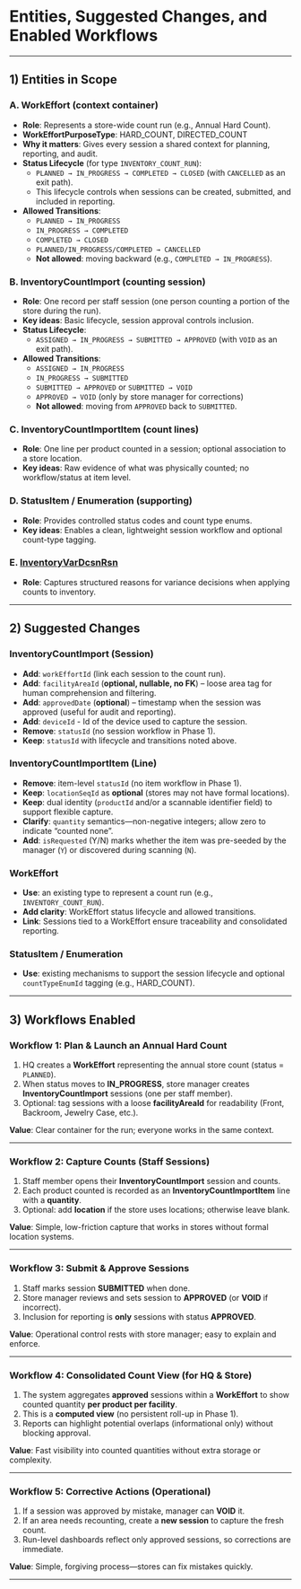 # Entities, Suggested Changes, and Enabled Workflows

---

## 1) Entities in Scope

### A. WorkEffort (context container)
- **Role**: Represents a store-wide count run (e.g., Annual Hard Count).
- **WorkEffortPurposeType**: HARD_COUNT, DIRECTED_COUNT
- **Why it matters**: Gives every session a shared context for planning, reporting, and audit.
- **Status Lifecycle** (for type `INVENTORY_COUNT_RUN`):
  - `PLANNED → IN_PROGRESS → COMPLETED → CLOSED` (with `CANCELLED` as an exit path).
  - This lifecycle controls when sessions can be created, submitted, and included in reporting.
- **Allowed Transitions**:
  - `PLANNED → IN_PROGRESS`
  - `IN_PROGRESS → COMPLETED`
  - `COMPLETED → CLOSED`
  - `PLANNED/IN_PROGRESS/COMPLETED → CANCELLED`
  - **Not allowed**: moving backward (e.g., `COMPLETED → IN_PROGRESS`).

### B. InventoryCountImport (counting session)
- **Role**: One record per staff session (one person counting a portion of the store during the run).
- **Key ideas**: Basic lifecycle, session approval controls inclusion.
- **Status Lifecycle**:
  - `ASSIGNED → IN_PROGRESS → SUBMITTED → APPROVED` (with `VOID` as an exit path).
- **Allowed Transitions**:
  - `ASSIGNED → IN_PROGRESS`
  - `IN_PROGRESS → SUBMITTED`
  - `SUBMITTED → APPROVED` or `SUBMITTED → VOID`
  - `APPROVED → VOID` (only by store manager for corrections)
  - **Not allowed**: moving from `APPROVED` back to `SUBMITTED`.

### C. InventoryCountImportItem (count lines)
- **Role**: One line per product counted in a session; optional association to a store location.
- **Key ideas**: Raw evidence of what was physically counted; no workflow/status at item level.

### D. StatusItem / Enumeration (supporting)
- **Role**: Provides controlled status codes and count type enums.
- **Key ideas**: Enables a clean, lightweight session workflow and optional count-type tagging.

### E. [InventoryVarDcsnRsn](./apply-count-to-inventory.md) 
- **Role**: Captures structured reasons for variance decisions when applying counts to inventory.
---

## 2) Suggested Changes

### InventoryCountImport (Session)
- **Add**: `workEffortId` (link each session to the count run).
- **Add**: `facilityAreaId` (**optional, nullable, no FK**) – loose area tag for human comprehension and filtering.
- **Add**: `approvedDate` (**optional**) – timestamp when the session was approved (useful for audit and reporting).
- **Add**: `deviceId` - Id of the device used to capture the session.
- **Remove**: `statusId` (no session workflow in Phase 1).
- **Keep**: `statusId` with lifecycle and transitions noted above.

### InventoryCountImportItem (Line)
- **Remove**: item-level `statusId` (no item workflow in Phase 1).
- **Keep**: `locationSeqId` as **optional** (stores may not have formal locations).
- **Keep**: dual identity (`productId` and/or a scannable identifier field) to support flexible capture.
- **Clarify**: `quantity` semantics—non-negative integers; allow zero to indicate “counted none”.
- **Add**: `isRequested` (Y/N) marks whether the item was pre-seeded by the manager (`Y`) or discovered during scanning (`N`).

### WorkEffort
- **Use**: an existing type to represent a count run (e.g., `INVENTORY_COUNT_RUN`).
- **Add clarity**: WorkEffort status lifecycle and allowed transitions.
- **Link**: Sessions tied to a WorkEffort ensure traceability and consolidated reporting.

### StatusItem / Enumeration
- **Use**: existing mechanisms to support the session lifecycle and optional `countTypeEnumId` tagging (e.g., HARD_COUNT).

---

## 3) Workflows Enabled

### Workflow 1: Plan & Launch an Annual Hard Count
1. HQ creates a **WorkEffort** representing the annual store count (status = `PLANNED`).
2. When status moves to **IN_PROGRESS**, store manager creates **InventoryCountImport** sessions (one per staff member).
3. Optional: tag sessions with a loose **facilityAreaId** for readability (Front, Backroom, Jewelry Case, etc.).

**Value**: Clear container for the run; everyone works in the same context.

---

### Workflow 2: Capture Counts (Staff Sessions)
1. Staff member opens their **InventoryCountImport** session and counts.
2. Each product counted is recorded as an **InventoryCountImportItem** line with a **quantity**.
3. Optional: add **location** if the store uses locations; otherwise leave blank.

**Value**: Simple, low-friction capture that works in stores without formal location systems.

---

### Workflow 3: Submit & Approve Sessions
1. Staff marks session **SUBMITTED** when done.
2. Store manager reviews and sets session to **APPROVED** (or **VOID** if incorrect).
3. Inclusion for reporting is **only** sessions with status **APPROVED**.

**Value**: Operational control rests with store manager; easy to explain and enforce.

---

### Workflow 4: Consolidated Count View (for HQ & Store)
1. The system aggregates **approved** sessions within a **WorkEffort** to show counted quantity **per product per facility**.
2. This is a **computed view** (no persistent roll-up in Phase 1).
3. Reports can highlight potential overlaps (informational only) without blocking approval.

**Value**: Fast visibility into counted quantities without extra storage or complexity.

---

### Workflow 5: Corrective Actions (Operational)
1. If a session was approved by mistake, manager can **VOID** it.
2. If an area needs recounting, create a **new session** to capture the fresh count.
3. Run-level dashboards reflect only approved sessions, so corrections are immediate.

**Value**: Simple, forgiving process—stores can fix mistakes quickly.

---
